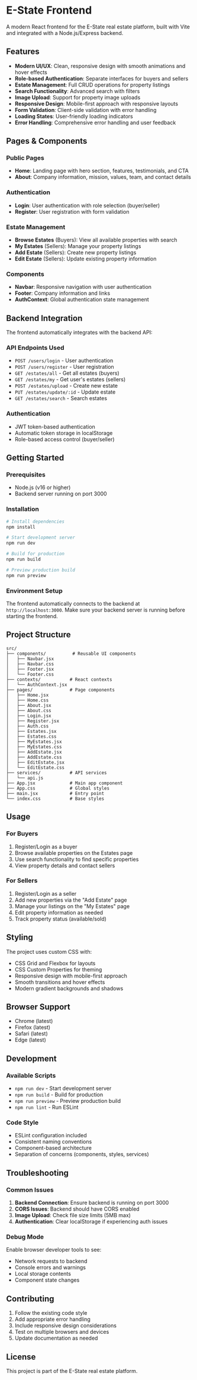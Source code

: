 # E-State Frontend

A modern React frontend for the E-State real estate platform, built with Vite and integrated with a Node.js/Express backend.

## Features

- **Modern UI/UX**: Clean, responsive design with smooth animations and hover effects
- **Role-based Authentication**: Separate interfaces for buyers and sellers
- **Estate Management**: Full CRUD operations for property listings
- **Search Functionality**: Advanced search with filters
- **Image Upload**: Support for property image uploads
- **Responsive Design**: Mobile-first approach with responsive layouts
- **Form Validation**: Client-side validation with error handling
- **Loading States**: User-friendly loading indicators
- **Error Handling**: Comprehensive error handling and user feedback

## Pages & Components

### Public Pages
- **Home**: Landing page with hero section, features, testimonials, and CTA
- **About**: Company information, mission, values, team, and contact details

### Authentication
- **Login**: User authentication with role selection (buyer/seller)
- **Register**: User registration with form validation

### Estate Management
- **Browse Estates** (Buyers): View all available properties with search
- **My Estates** (Sellers): Manage your property listings
- **Add Estate** (Sellers): Create new property listings
- **Edit Estate** (Sellers): Update existing property information

### Components
- **Navbar**: Responsive navigation with user authentication
- **Footer**: Company information and links
- **AuthContext**: Global authentication state management

## Backend Integration

The frontend automatically integrates with the backend API:

### API Endpoints Used
- `POST /users/login` - User authentication
- `POST /users/register` - User registration
- `GET /estates/all` - Get all estates (buyers)
- `GET /estates/my` - Get user's estates (sellers)
- `POST /estates/upload` - Create new estate
- `PUT /estates/update/:id` - Update estate
- `GET /estates/search` - Search estates

### Authentication
- JWT token-based authentication
- Automatic token storage in localStorage
- Role-based access control (buyer/seller)

## Getting Started

### Prerequisites
- Node.js (v16 or higher)
- Backend server running on port 3000

### Installation
```bash
# Install dependencies
npm install

# Start development server
npm run dev

# Build for production
npm run build

# Preview production build
npm run preview
```

### Environment Setup
The frontend automatically connects to the backend at `http://localhost:3000`. Make sure your backend server is running before starting the frontend.

## Project Structure

```
src/
├── components/          # Reusable UI components
│   ├── Navbar.jsx
│   ├── Navbar.css
│   ├── Footer.jsx
│   └── Footer.css
├── contexts/           # React contexts
│   └── AuthContext.jsx
├── pages/              # Page components
│   ├── Home.jsx
│   ├── Home.css
│   ├── About.jsx
│   ├── About.css
│   ├── Login.jsx
│   ├── Register.jsx
│   ├── Auth.css
│   ├── Estates.jsx
│   ├── Estates.css
│   ├── MyEstates.jsx
│   ├── MyEstates.css
│   ├── AddEstate.jsx
│   ├── AddEstate.css
│   ├── EditEstate.jsx
│   └── EditEstate.css
├── services/           # API services
│   └── api.js
├── App.jsx             # Main app component
├── App.css             # Global styles
├── main.jsx            # Entry point
└── index.css           # Base styles
```

## Usage

### For Buyers
1. Register/Login as a buyer
2. Browse available properties on the Estates page
3. Use search functionality to find specific properties
4. View property details and contact sellers

### For Sellers
1. Register/Login as a seller
2. Add new properties via the "Add Estate" page
3. Manage your listings on the "My Estates" page
4. Edit property information as needed
5. Track property status (available/sold)

## Styling

The project uses custom CSS with:
- CSS Grid and Flexbox for layouts
- CSS Custom Properties for theming
- Responsive design with mobile-first approach
- Smooth transitions and hover effects
- Modern gradient backgrounds and shadows

## Browser Support

- Chrome (latest)
- Firefox (latest)
- Safari (latest)
- Edge (latest)

## Development

### Available Scripts
- `npm run dev` - Start development server
- `npm run build` - Build for production
- `npm run preview` - Preview production build
- `npm run lint` - Run ESLint

### Code Style
- ESLint configuration included
- Consistent naming conventions
- Component-based architecture
- Separation of concerns (components, styles, services)

## Troubleshooting

### Common Issues
1. **Backend Connection**: Ensure backend is running on port 3000
2. **CORS Issues**: Backend should have CORS enabled
3. **Image Upload**: Check file size limits (5MB max)
4. **Authentication**: Clear localStorage if experiencing auth issues

### Debug Mode
Enable browser developer tools to see:
- Network requests to backend
- Console errors and warnings
- Local storage contents
- Component state changes

## Contributing

1. Follow the existing code style
2. Add appropriate error handling
3. Include responsive design considerations
4. Test on multiple browsers and devices
5. Update documentation as needed

## License

This project is part of the E-State real estate platform.